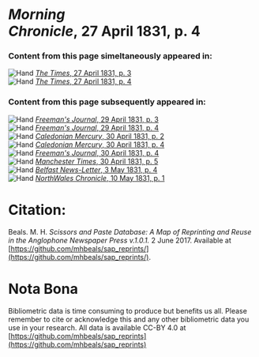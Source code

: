 # *Morning Chronicle*, 27 April 1831, p. 4  
  
### Content from this page simeltaneously appeared in:  
![Hand](http://scissorsandpaste.net/wp-content/uploads/2017/06/smallhandpointer.png) [*The Times*, 27 April 1831, p. 3](https://mhbeals.github.io/sap_html/The-Times/The-Times-27-April-1831-p-3)  
![Hand](http://scissorsandpaste.net/wp-content/uploads/2017/06/smallhandpointer.png) [*The Times*, 27 April 1831, p. 4](https://mhbeals.github.io/sap_html/The-Times/The-Times-27-April-1831-p-4)  
  
### Content from this page subsequently appeared in:  
![Hand](http://scissorsandpaste.net/wp-content/uploads/2017/06/smallhandpointer.png) [*Freeman's Journal*, 29 April 1831, p. 3](https://mhbeals.github.io/sap_html/Freeman's-Journal/Freeman's-Journal-29-April-1831-p-3)  
![Hand](http://scissorsandpaste.net/wp-content/uploads/2017/06/smallhandpointer.png) [*Freeman's Journal*, 29 April 1831, p. 4](https://mhbeals.github.io/sap_html/Freeman's-Journal/Freeman's-Journal-29-April-1831-p-4)  
![Hand](http://scissorsandpaste.net/wp-content/uploads/2017/06/smallhandpointer.png) [*Caledonian Mercury*, 30 April 1831, p. 2](https://mhbeals.github.io/sap_html/Caledonian-Mercury/Caledonian-Mercury-30-April-1831-p-2)  
![Hand](http://scissorsandpaste.net/wp-content/uploads/2017/06/smallhandpointer.png) [*Caledonian Mercury*, 30 April 1831, p. 4](https://mhbeals.github.io/sap_html/Caledonian-Mercury/Caledonian-Mercury-30-April-1831-p-4)  
![Hand](http://scissorsandpaste.net/wp-content/uploads/2017/06/smallhandpointer.png) [*Freeman's Journal*, 30 April 1831, p. 4](https://mhbeals.github.io/sap_html/Freeman's-Journal/Freeman's-Journal-30-April-1831-p-4)  
![Hand](http://scissorsandpaste.net/wp-content/uploads/2017/06/smallhandpointer.png) [*Manchester Times*, 30 April 1831, p. 5](https://mhbeals.github.io/sap_html/Manchester-Times/Manchester-Times-30-April-1831-p-5)  
![Hand](http://scissorsandpaste.net/wp-content/uploads/2017/06/smallhandpointer.png) [*Belfast News-Letter*, 3 May 1831, p. 4](https://mhbeals.github.io/sap_html/Belfast-News-Letter/Belfast-News-Letter-3-May-1831-p-4)  
![Hand](http://scissorsandpaste.net/wp-content/uploads/2017/06/smallhandpointer.png) [*NorthWales Chronicle*, 10 May 1831, p. 1](https://mhbeals.github.io/sap_html/NorthWales-Chronicle/NorthWales-Chronicle-10-May-1831-p-1)  


# Citation: 

Beals. M. H. *Scissors and Paste Database: A Map of Reprinting and Reuse in the Anglophone Newspaper Press v.1.0.1.* 2 June 2017. Available at [https://github.com/mhbeals/sap_reprints/](https://github.com/mhbeals/sap_reprints/). 

# Nota Bona

Bibliometric data is time consuming to produce but benefits us all. Please remember to cite or acknowledge this and any other bibliometric data you use in your research. All data is available CC-BY 4.0 at [https://github.com/mhbeals/sap_reprints](https://github.com/mhbeals/sap_reprints)